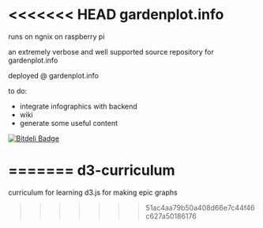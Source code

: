 <<<<<<< HEAD
gardenplot.info
===============
runs on ngnix on raspberry pi

an extremely verbose and well supported source repository for gardenplot.info

deployed @ gardenplot.info

to do:
- integrate infographics with backend
- wiki
- generate some useful content


[![Bitdeli Badge](https://d2weczhvl823v0.cloudfront.net/gskielian/gardenplot.info/trend.png)](https://bitdeli.com/free "Bitdeli Badge")

=======
d3-curriculum
=============

curriculum for learning d3.js for making epic graphs
>>>>>>> 51ac4aa79b50a408d66e7c44f46c627a50186176

